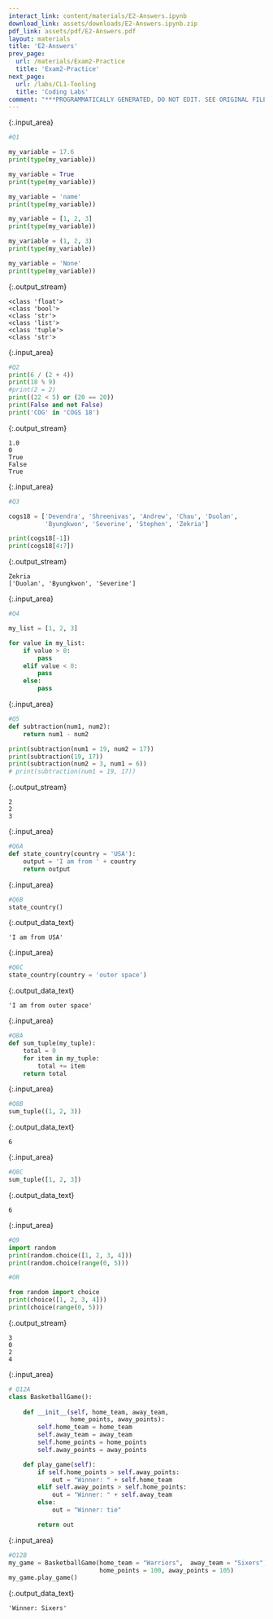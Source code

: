 ```yaml
---
interact_link: content/materials/E2-Answers.ipynb
download_link: assets/downloads/E2-Answers.ipynb.zip
pdf_link: assets/pdf/E2-Answers.pdf
layout: materials
title: 'E2-Answers'
prev_page:
  url: /materials/Exam2-Practice
  title: 'Exam2-Practice'
next_page:
  url: /labs/CL1-Tooling
  title: 'Coding Labs'
comment: "***PROGRAMMATICALLY GENERATED, DO NOT EDIT. SEE ORIGINAL FILES IN /content***"
---
```




{:.input_area}
```python
#Q1

my_variable = 17.6
print(type(my_variable))

my_variable = True 
print(type(my_variable))

my_variable = 'name'
print(type(my_variable))

my_variable = [1, 2, 3]
print(type(my_variable))

my_variable = (1, 2, 3)
print(type(my_variable))

my_variable = 'None'
print(type(my_variable))


```


{:.output_stream}
```
<class 'float'>
<class 'bool'>
<class 'str'>
<class 'list'>
<class 'tuple'>
<class 'str'>

```



{:.input_area}
```python
#Q2
print(6 / (2 + 4))
print(18 % 9)
#print(2 = 2)
print((22 < 5) or (20 == 20))
print(False and not False)
print('COG' in 'COGS 18')
```


{:.output_stream}
```
1.0
0
True
False
True

```



{:.input_area}
```python
#Q3

cogs18 = ['Devendra', 'Shreenivas', 'Andrew', 'Chau', 'Duolan', 
          'Byungkwon', 'Severine', 'Stephen', 'Zekria']

print(cogs18[-1])
print(cogs18[4:7])
```


{:.output_stream}
```
Zekria
['Duolan', 'Byungkwon', 'Severine']

```



{:.input_area}
```python
#Q4

my_list = [1, 2, 3]

for value in my_list:
    if value > 0:
        pass
    elif value < 0:
        pass
    else:
        pass
```




{:.input_area}
```python
#Q5
def subtraction(num1, num2):
    return num1 - num2

print(subtraction(num1 = 19, num2 = 17))
print(subtraction(19, 17))
print(subtraction(num2 = 3, num1 = 6))
# print(subtraction(num1 = 19, 17))

```


{:.output_stream}
```
2
2
3

```



{:.input_area}
```python
#Q6A
def state_country(country = 'USA'):
    output = 'I am from ' + country
    return output
```




{:.input_area}
```python
#Q6B
state_country()
```





{:.output_data_text}
```
'I am from USA'
```





{:.input_area}
```python
#Q6C
state_country(country = 'outer space')
```





{:.output_data_text}
```
'I am from outer space'
```





{:.input_area}
```python
#Q8A
def sum_tuple(my_tuple):
    total = 0
    for item in my_tuple:
        total += item
    return total
```




{:.input_area}
```python
#Q8B
sum_tuple((1, 2, 3))
```





{:.output_data_text}
```
6
```





{:.input_area}
```python
#Q8C
sum_tuple([1, 2, 3])
```





{:.output_data_text}
```
6
```





{:.input_area}
```python
#Q9
import random
print(random.choice([1, 2, 3, 4]))
print(random.choice(range(0, 5)))

#OR

from random import choice
print(choice([1, 2, 3, 4]))
print(choice(range(0, 5)))
```


{:.output_stream}
```
3
0
2
4

```



{:.input_area}
```python
# Q12A
class BasketballGame():
    
    def __init__(self, home_team, away_team, 
                 home_points, away_points):
        self.home_team = home_team
        self.away_team = away_team
        self.home_points = home_points
        self.away_points = away_points

    def play_game(self):
        if self.home_points > self.away_points:
            out = "Winner: " + self.home_team
        elif self.away_points > self.home_points:
            out = "Winner: " + self.away_team
        else:
            out = "Winner: tie"

        return out
```




{:.input_area}
```python
#Q12B
my_game = BasketballGame(home_team = "Warriors",  away_team = "Sixers",  
                         home_points = 100, away_points = 105)
my_game.play_game()
```





{:.output_data_text}
```
'Winner: Sixers'
```


